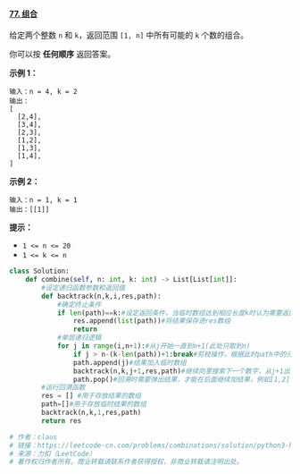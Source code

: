 #### [77. 组合](https://leetcode-cn.com/problems/combinations/)

给定两个整数 `n` 和 `k`，返回范围 `[1, n]` 中所有可能的 `k` 个数的组合。

你可以按 **任何顺序** 返回答案。

 

**示例 1：**

```
输入：n = 4, k = 2
输出：
[
  [2,4],
  [3,4],
  [2,3],
  [1,2],
  [1,3],
  [1,4],
]
```

**示例 2：**

```
输入：n = 1, k = 1
输出：[[1]]
```

 

**提示：**

- `1 <= n <= 20`
- `1 <= k <= n`

```python
class Solution:
    def combine(self, n: int, k: int) -> List[List[int]]:
        #设定递归函数参数和返回值
        def backtrack(n,k,i,res,path):
            #确定终止条件
            if len(path)==k:#设定返回条件，当临时数组达到相应长度k时认为需要返回
                res.append(list(path))#将结果保存进res数组
                return
            #单层递归逻辑
            for j in range(i,n+1):#从j开始一直到n+1(此处只取到n)
                if j > n-(k-len(path))+1:break#剪枝操作，根据此时path中的元素数来舍去不需要考虑的数字
                path.append(j)#结果加入临时数组
                backtrack(n,k,j+1,res,path)#继续向里搜索下一个数字，从j+1出开始搜索，避免出现[1,1]这样的结果对
                path.pop()#回溯时需要弹出结果，才能在后面继续加结果，例如[1,2]需要弹出2才能加入3变成[1,3]
        #运行回溯函数
        res = [] #用于存放结果的数组
        path=[]#用于存放临时结果的数组
        backtrack(n,k,1,res,path)    
        return res

# 作者：claus
# 链接：https://leetcode-cn.com/problems/combinations/solution/python3-hui-su-jian-zhi-by-claus-i7tb/
# 来源：力扣（LeetCode）
# 著作权归作者所有。商业转载请联系作者获得授权，非商业转载请注明出处。
```

